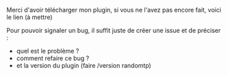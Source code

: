 Merci d'avoir télécharger mon plugin, si vous ne l'avez pas encore fait, voici le lien (à mettre)

Pour pouvoir signaler un bug, il suffit juste de créer une issue et de préciser :

 - quel est le problème ?
 - comment refaire ce bug ?
 - et la version du plugin (faire /version randomtp)
